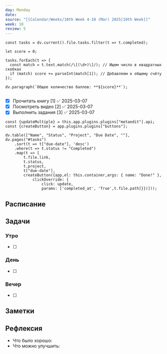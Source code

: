 ```yaml
---
day: Monday
date: 
source: "[[Calendar/Weeks/10th Week 4-10 (Mar) 2025|10th Week]]"
week: 10
review: 5
---
```


```dataviewjs
const tasks = dv.current().file.tasks.filter(t => t.completed);

let score = 0;

tasks.forEach(t => {
  const match = t.text.match(/\[(\d+)\]/); // Ищем число в квадратных скобках
  if (match) score += parseInt(match[1]); // Добавляем к общему счёту
});

dv.paragraph(`Общее количество баллов: **${score}**`);


```

- [x] Прочитать книгу [1] ✅ 2025-03-07
- [x] Посмотреть видео [2] ✅ 2025-03-07
- [x] Выполнить задания  [3] ✅ 2025-03-07

```dataviewjs
const {updateMultiple} = this.app.plugins.plugins["metaedit"].api;
const {createButton} = app.plugins.plugins["buttons"];

dv.table(["Name", "Status", "Project", "Due Date", ""], dv.pages("#tasks")
    .sort(t => t["due-date"], 'desc')
    .where(t => t.status != "Completed")
    .map(t => [
        t.file.link, 
        t.status, 
        t.project, 
        t["due-date"], 
        createButton({app,el: this.container,args: { name: "Done!" }, 
            clickOverride: {
                click: update, 
                params: ['completed_at', 'True',t.file.path]}})]));

```



## Расписание

## Задачи

### Утро

- [ ]

### День

- [ ]

### Вечер

- [ ]

## Заметки

## Рефлексия

- Что было хорошо:
- Что можно улучшить: